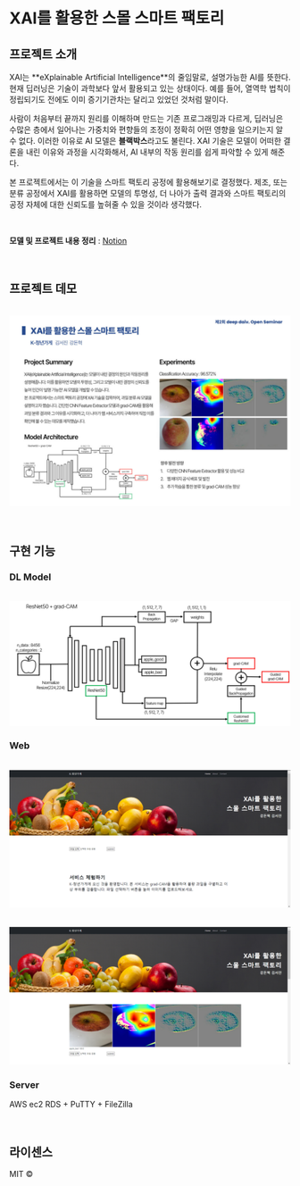 # XAI를 활용한 스몰 스마트 팩토리


## 프로젝트 소개

<p align="justify">
XAI는 **eXplainable Artificial Intelligence**의 줄임말로, 설명가능한 AI를 뜻한다. 현재 딥러닝은 기술이 과학보다 앞서 활용되고 있는 상태이다. 예를 들어, 열역학 법칙이 정립되기도 전에도 이미 증기기관차는 달리고 있었던 것처럼 말이다. 

사람이 처음부터 끝까지 원리를 이해하며 만드는 기존 프로그래밍과 다르게, 딥러닝은 수많은 층에서 일어나는 가중치와 편향들의 조정이 정확히 어떤 영향을 일으키는지 알 수 없다. 이러한 이유로 AI 모델은 **블랙박스**라고도 불린다. XAI 기술은 모델이 어떠한 결론을 내린 이유와 과정을 시각화해서, AI 내부의 작동 원리를 쉽게 파악할 수 있게 해준다.

본 프로젝트에서는 이 기술을 스마트 팩토리 공정에 활용해보기로 결정했다. 제조, 또는 분류 공정에서 XAI를 활용하면 모델의 투명성, 더 나아가 출력 결과와 스마트 팩토리의 공정 자체에 대한 신뢰도를 높혀줄 수 있을 것이라 생각했다.
</p>


<br>

**모델 및 프로젝트 내용 정리** : [Notion]

<br>

## 프로젝트 데모
<p align="center">
  <br>
  <img src="./design/project_demo.jpg">
  <br>
</p>


<br>


## 구현 기능

### DL Model

<p align="center">
  <br>
  <img src="./design/model_summary.jpg">
  <br>
</p>


### Web

<p align="center">
  <br>
  <img src="./design/web.png">
  <br>
</p>

<p align="center">
  <br>
  <img src="./design/web_result.png">
  <br>
</p>

### Server

<p align="justify">
AWS ec2 RDS + PuTTY + FileZilla
</p>


<br>

## 라이센스

MIT &copy;

<!-- Refernces -->

[Notion]: https://deepdaiv.notion.site/XAI-b4cffad4091f400ea5b8bd3462bd79c8
